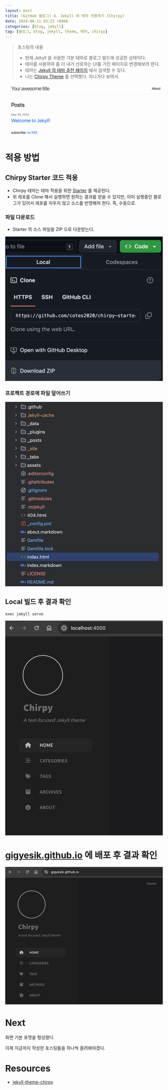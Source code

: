 ```yaml
---
layout: post
title: (GitHub 블로그) 4. Jekyll 에 테마 적용하기 (Chirpy)
date: 2024-06-11 03:23 +0900
categories: [blog, jekyll]
tag: [블로그, blog, jekyll, theme, 테마, chirpy]
---
```

> 포스팅의 내용
> - 현재 Jekyll 을 사용한 기본 테마로 블로그 빌드에 성공한 상태이다.
> - 테마를 사용하여 좀 더 내가 선호하는 UI를 가진 페이지로 변경해보려 한다.
> - 테마는 [Jekyll 의 테마 추천 페이지][jekyll-theme] 에서 검색할 수 있다.
> - 나는 [Chirpy Theme][chirpy] 를 선택했다. 지나가다 보여서.

![](/assets/img/2024-06-11/2024-06-11-jekyll-theme-1-current.png)

# 적용 방법

## Chirpy Starter 코드 적용

- Chirpy 테마는 테마 적용을 위한 [Starter][chirpy-starter] 를 제공한다.
- 위 레포를 Clone 해서 실행하면 원하는 결과를 얻을 수 있지만, 이미 실행중인 블로그가 있어서 레포를 지우지 않고 소스를 반영해야 한다. 즉, 수동으로.

### 파일 다운로드

- Starter 의 소스 파일을 ZIP 으로 다운받는다.

![](/assets/img/2024-06-11/2024-06-11-jekyll-theme-2-download-repo.png)

### 프로젝트 경로에 파일 덮어쓰기

![](/assets/img/2024-06-11/2024-06-11-jekyll-theme-3-paste.png)

## Local 빌드 후 결과 확인

```shell
exec jekyll serve
```

![](/assets/img/2024-06-11/2024-06-11-jekyll-theme-4-local.png)

# [gigyesik.github.io][blog] 에 배포 후  결과 확인

![](/assets/img/2024-06-11/2024-06-11-jekyll-theme-5-prod.png)

# Next

화면 기본 포맷을 형성했다.

이제 지금까지 작성한 포스팅들을 하나씩 올려봐야겠다.

# Resources

- [jekyll-theme-chirpy][chirpy]

[blog]: https://gigyesik.github.io
[chirpy]: https://github.com/cotes2020/jekyll-theme-chirpy
[chirpy-starter]: https://github.com/cotes2020/chirpy-starter
[jekyll-theme]: https://jekyllrb.com/docs/themes

